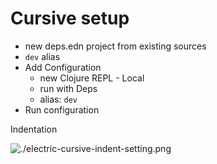 # Cursive setup

* new deps.edn project from existing sources
* `dev` alias
* Add Configuration
    * new Clojure REPL - Local
    * run with Deps
    * alias: `dev`
* Run configuration

Indentation

![./electric-cursive-indent-setting.png]()